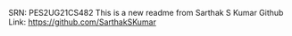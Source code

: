 SRN: PES2UG21CS482
This is a new readme from Sarthak S Kumar
Github Link: https://github.com/SarthakSKumar